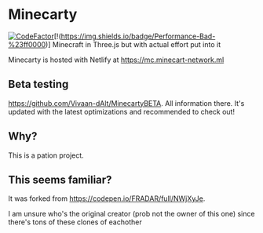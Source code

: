 # Minecarty
[![CodeFactor](https://www.codefactor.io/repository/github/vivaan-d/minecarty/badge)](https://www.codefactor.io/repository/github/vivaan-d/minecarty)[!(https://img.shields.io/badge/Performance-Bad-%23ff0000)]
Minecraft in Three.js but with actual effort put into it

Minecarty is hosted with Netlify at https://mc.minecart-network.ml

## Beta testing
https://github.com/Vivaan-dAlt/MinecartyBETA. All information there. It's updated with the latest optimizations and recommended to check out!

## Why?
This is a pation project.

## This seems familiar?
It was forked from
https://codepen.io/FRADAR/full/NWjXyJe.

I am unsure who's the original creator (prob not the owner of this one) since there's tons of these clones of eachother
